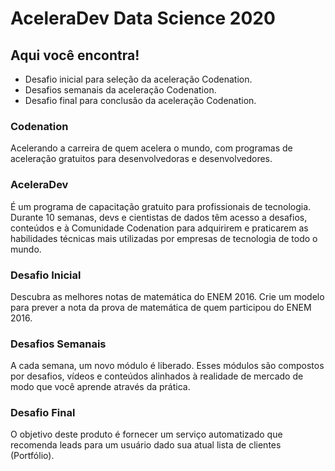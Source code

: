 # AceleraDev Data Science 2020

## Aqui você encontra!

* Desafio inicial para seleção da aceleração Codenation. 
* Desafios semanais da aceleração Codenation. 
* Desafio final para conclusão da aceleração Codenation. 

### Codenation

Acelerando a carreira de quem acelera o mundo, com programas de aceleração gratuitos para desenvolvedoras e desenvolvedores.

### AceleraDev

É um programa de capacitação gratuito para profissionais de tecnologia. Durante 10 semanas, devs e cientistas de dados têm acesso a desafios, conteúdos e à Comunidade Codenation para adquirirem e praticarem as habilidades técnicas mais utilizadas por empresas de tecnologia de todo o mundo.

### Desafio Inicial

Descubra as melhores notas de matemática do ENEM 2016. Crie um modelo para prever a nota da prova de matemática de quem participou do ENEM 2016.

### Desafios Semanais

A cada semana, um novo módulo é liberado. Esses módulos são compostos por desafios, vídeos e conteúdos alinhados à realidade de mercado de modo que você aprende através da prática.

### Desafio Final

O objetivo deste produto é fornecer um serviço automatizado que recomenda leads para um usuário dado sua atual lista de clientes (Portfólio).